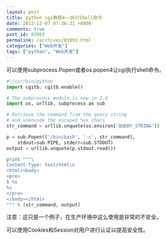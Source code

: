 ```yaml
---
layout: post
title: python cgi教程4——执行Shell命令
date: 2013-12-07 07:36:31 +0000
comments: true
post_id: 83993
permalink: /archives/83993.html
categories: ["Web开发"]
tags: ["python", "Web开发"]
---
```


可以使用subprocess.Popen或者os.popen4让cgi执行shell命令。

```python
#!/usr/bin/python
import cgitb; cgitb.enable()

# The subprocess module is new in 2.4
import os, urllib, subprocess as sub

# Retrieve the command from the query string
# and unencode the escaped %xx chars
str_command = urllib.unquote(os.environ['QUERY_STRING'])

p = sub.Popen(['/bin/bash', '-c', str_command], 
    stdout=sub.PIPE, stderr=sub.STDOUT)
output = urllib.unquote(p.stdout.read())

print """\
Content-Type: text/html\n
<html><body>
<pre>
$ %s
%s
</pre>
</body></html>
""" % (str_command, output)
```

注意：这只是一个例子，在生产环境中这么使用是非常的不安全。

可以使用Cookies和Session对用户进行认证以提高安全性。

